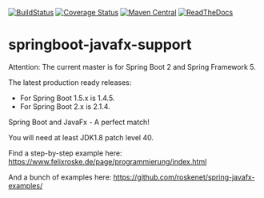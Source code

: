 [![BuildStatus](https://travis-ci.org/roskenet/springboot-javafx-support.svg?branch=master)](https://travis-ci.org/roskenet/springboot-javafx-support)
[![Coverage Status](https://coveralls.io/repos/github/roskenet/springboot-javafx-support/badge.svg?branch=master)](https://coveralls.io/github/roskenet/springboot-javafx-support?branch=master)
[![Maven Central](https://maven-badges.herokuapp.com/maven-central/de.roskenet/springboot-javafx-support/badge.svg)](https://maven-badges.herokuapp.com/maven-central/de.roskenet/springboot-javafx-support)
[![ReadTheDocs](https://img.shields.io/badge/docs-latest-brightgreen.svg?style=flat)](https://springboot-javafx-support.readthedocs.io)
# springboot-javafx-support
Attention:
The current master is for Spring Boot 2 and Spring Framework 5.

The latest production ready releases: 
*  For Spring Boot 1.5.x is 1.4.5.
*  For Spring Boot 2.x is 2.1.4.

Spring Boot and JavaFx - A perfect match!

You will need at least JDK1.8 patch level 40.

Find a step-by-step example here: https://www.felixroske.de/page/programmierung/index.html

And a bunch of examples here: https://github.com/roskenet/spring-javafx-examples/
